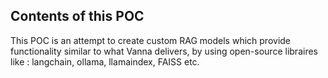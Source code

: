## Contents of this POC

This POC is an attempt to create custom RAG models which provide functionality similar to what Vanna delivers, by using open-source libraires like : langchain, ollama, llamaindex, FAISS etc.
